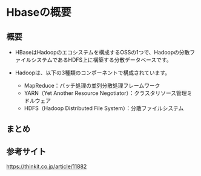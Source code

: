 # Hbaseの概要

## 概要
* HBaseはHadoopのエコシステムを構成するOSSの1つで、Hadoopの分散ファイルシステムであるHDFS上に構築する分散データベースです。

* Hadoopは、以下の3種類のコンポーネントで構成されています。
    * MapReduce：バッチ処理の並列分散処理フレームワーク
    * YARN（Yet Another Resource Negotiator）：クラスタリソース管理ミドルウェア
    * HDFS（Hadoop Distributed File System）：分散ファイルシステム
## まとめ

## 参考サイト
https://thinkit.co.jp/article/11882

